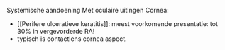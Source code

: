 Systemische aandoening 
Met oculaire uitingen
Cornea:
- [[Perifere ulceratieve keratitis]]: meest voorkomende presentatie: tot 30% in vergevorderde RA!
- typisch is contactlens cornea aspect. 